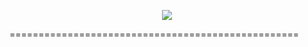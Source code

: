 <p align="center">
<img src="https://i.imgur.com/hLoKtQv.png">
</p>

==================================================
